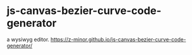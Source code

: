 # js-canvas-bezier-curve-code-generator
a wysiwyg editor.
https://z-minor.github.io/js-canvas-bezier-curve-code-generator/
